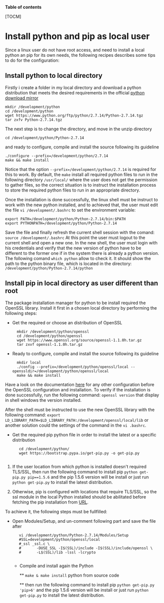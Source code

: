 **Table of contents**

[TOCM]

# Install python and pip as local user
Since a linux user do not have root access, and need to install a local python an pip for its own needs, the following recipes describes some tips to do for the configuration:

## Install python to local directory
Firstly i create a folder in my local directory and download a python distribution that meets the desired requirements in the official [python download mirror](https://www.python.org/ftp/python/ "Python download mirror")

````
mkdir /development/python
cd /development/python
wget https://www.python.org/ftp/python/2.7.14/Python-2.7.14.tgz
tar zxfv Python-2.7.14.tgz
````
The next step is to change the directory, and move in the unzip directory

````
cd /development/python/Python-2.7.14
````
and ready to configure, compile and install the source following its guideline
````
./configure --prefix=/development/python/2.7.14
make && make install
````
Notice that the option `--prefix=/development/python/2.7.14` is required for this to work. By default, the `make` install all required python files to run in the following directory `/usr/local/` where the user does not get the permission to gather files, so the correct situation is to instruct the installation process to store the required python files to run in an appropriate directory.

Once the installation is done successfully, the linux shell must be instruct to work with the new python installed, and to achieved that, the user must edit the file 
`vi /development/.bashrc` to set the environment variable:

```
export PATH=/development/python/Python-2.7.14/bin:$PATH
export PYTHONPATH=/development/python/Python-2.7.14
```
Save the file and finally refresh the current shell session with the comand:
`source /development/.bashrc`
At this point the user must logout to the current shell and open a new one. In the new shell, the user must login with his credentials and verify that the new version of python have to be different to the former one if in the system there is already a python version.
The following comand `which python` allow to check it.
It should show the path to the python binary file, which is located in the directory: 
`/development/python/Python-2.7.14/python`

## Install pip in local directory as user different than root

The package installation manager for python to be install required the OpenSSL library. Install it first in a chosen local directory by 
performing the following steps:
    
   * Get the required or choose an distribution of OpenSSL
   
      ````
        mkdir /development/python/openssl
        cd /development/python/openssl
        wget https://www.openssl.org/source/openssl-1.1.0h.tar.gz
        tar zxvf openssl-1.1.0h.tar.gz 
      ````
      
   * Ready to configure, compile and install the source following its guideline
    
      ````
        mkdir local
        ./config --prefix=/development/python/openssl/local --openssldir=/development/python/openssl/local
        make && make install
      ````
    
Have a look on the documentation [here](https://github.com/openssl/openssl/blob/OpenSSL_1_0_2-stable/INSTALL) for any other configuration 
before the OpenSSL configuration and installation.
To verify if the installation is done successfully, run the following command: `openssl version` that display in shell windows the version 
installed.

After the shell must be instructed to use the new OpenSSL library with the following command:
`export LD_LIBRARY_PATH=$LD_LIBRARY_PATH:/development/openssl/local/lib` 
or another solution could the settings of the command in the `vi .bashrc`. 

* Get the required pip python file in order to install the latest or a specific distribution

   ````
      cd /development/python/
      wget https://bootstrap.pypa.io/get-pip.py -o get-pip.py
      
   ````
1. If the user location from which python is installed doesn't required TLS/SSL, then run the following command to install pip
`python get-pip.py pip==1.5.6` and the pip 1.5.6 version will be install or just run `python get-pip.py` to install the latest distribution.

2. Otherwise, pip is configured with locations that require TLS/SSL, so the ssl module in the local Python installed should be abilitated 
before fetching the pip installation from [URL](https://pypi.python.org/simple/pip/).

To achieve it, the following steps must be fullfilled:
 
 * Open Modules/Setup, and un-comment following part and save the file after
 
   ````
      vi /development/python/Python-2.7.14/Modules/Setup
      #SSL=development/python/openssl/local
      #_ssl _ssl.c \
      #       -DUSE_SSL -I$(SSL)/include -I$(SSL)/include/openssl \
      #       -L$(SSL)/lib -lssl -lcrypto
      
   ````
   
   * Compile and install again the Python
      
      ** `make & make install` python from source code 
      
      ** then run the following command to install pip `python get-pip.py 'pip>6'` and the pip 1.5.6 version will be install or just run 
      `python get-pip.py` to install the latest distribution.
